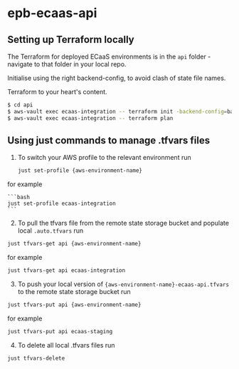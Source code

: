 
# epb-ecaas-api 

## Setting up Terraform locally

The Terraform for deployed ECaaS environments is in the `api` folder - navigate to that folder in your local repo. 

Initialise using the right backend-config, to avoid clash of state file names.

Terraform to your heart's content.

```bash
$ cd api
$ aws-vault exec ecaas-integration -- terraform init -backend-config=backend_ecaas_api_integration.hcl
$ aws-vault exec ecaas-integration -- terraform plan
```

## Using just commands to manage .tfvars files
1. To switch your AWS profile to the relevant environment run

    ```bash
    just set-profile {aws-environment-name}
    ```

  for example

    ```bash
    just set-profile ecaas-integration
    ```

2. To pull the tfvars file from the remote state storage bucket and populate local `.auto.tfvars` run

  ```bash
  just tfvars-get api {aws-environment-name}
  ```
    
  for example 

  ```bash
  just tfvars-get api ecaas-integration
  ```

3. To push your local version of `{aws-environment-name}-ecaas-api.tfvars` to the remote state storage bucket run

  ```bash
  just tfvars-put api {aws-environment-name}
  ```

  for example

  ```bash
  just tfvars-put api ecaas-staging
  ```

4. To delete all local .tfvars files run

  ```bash
  just tfvars-delete
  ```